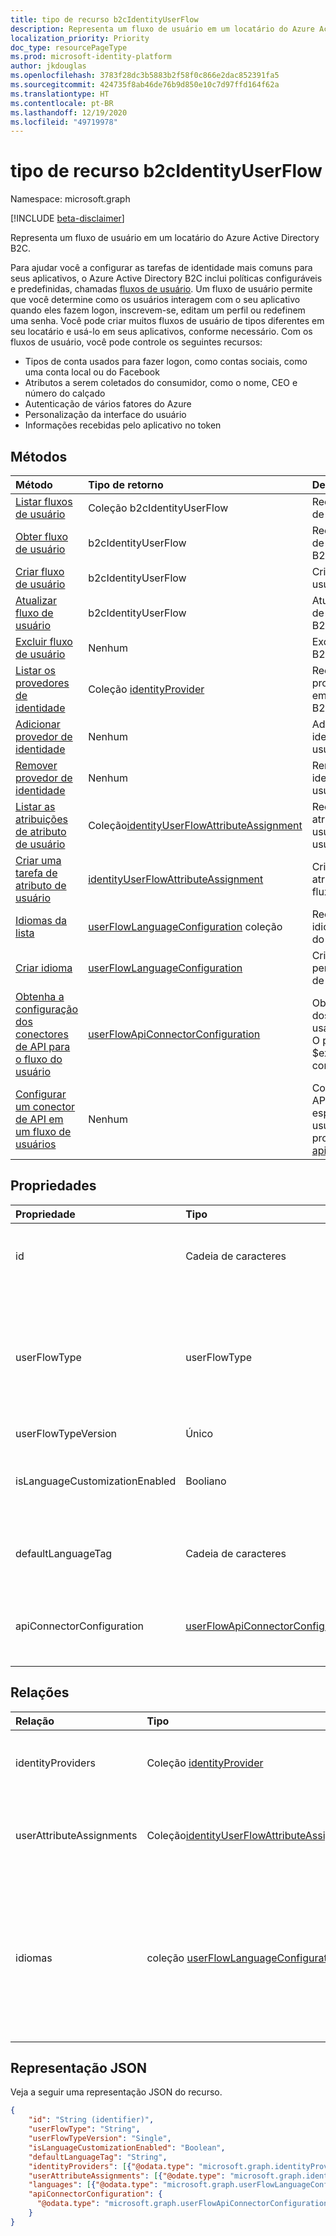 ```yaml
---
title: tipo de recurso b2cIdentityUserFlow
description: Representa um fluxo de usuário em um locatário do Azure Active Directory B2C.
localization_priority: Priority
doc_type: resourcePageType
ms.prod: microsoft-identity-platform
author: jkdouglas
ms.openlocfilehash: 3783f28dc3b5883b2f58f0c866e2dac852391fa5
ms.sourcegitcommit: 424735f8ab46de76b9d850e10c7d97ffd164f62a
ms.translationtype: HT
ms.contentlocale: pt-BR
ms.lasthandoff: 12/19/2020
ms.locfileid: "49719978"
---
```

# <a name="b2cidentityuserflow-resource-type"></a>tipo de recurso b2cIdentityUserFlow

Namespace: microsoft.graph

[!INCLUDE [beta-disclaimer](../../includes/beta-disclaimer.md)]

Representa um fluxo de usuário em um locatário do Azure Active Directory B2C.

Para ajudar você a configurar as tarefas de identidade mais comuns para seus aplicativos, o Azure Active Directory B2C inclui políticas configuráveis e predefinidas, chamadas [fluxos de usuário](/azure/active-directory-b2c/user-flow-overview). Um fluxo de usuário permite que você determine como os usuários interagem com o seu aplicativo quando eles fazem logon, inscrevem-se, editam um perfil ou redefinem uma senha. Você pode criar muitos fluxos de usuário de tipos diferentes em seu locatário e usá-lo em seus aplicativos, conforme necessário. Com os fluxos de usuário, você pode controle os seguintes recursos:

- Tipos de conta usados para fazer logon, como contas sociais, como uma conta local ou do Facebook
- Atributos a serem coletados do consumidor, como o nome, CEO e número do calçado
- Autenticação de vários fatores do Azure
- Personalização da interface do usuário
- Informações recebidas pelo aplicativo no token

## <a name="methods"></a>Métodos

| Método       | Tipo de retorno  |Descrição|
|:---------------|:--------|:----------|
|[Listar fluxos de usuário](../api/identitycontainer-list-b2cuserflows.md)|Coleção b2cIdentityUserFlow|Recupere todos os fluxos de usuário B2C.|
|[Obter fluxo de usuário](../api/b2cidentityuserflow-get.md)|b2cIdentityUserFlow|Recupere as propriedades de um fluxo de usuário B2C.|
|[Criar fluxo de usuário](../api/identitycontainer-post-b2cuserflows.md)|b2cIdentityUserFlow|Crie um novo fluxo de usuário B2C.|
|[Atualizar fluxo de usuário](../api/b2cidentityuserflow-update.md)|b2cIdentityUserFlow|Atualizar as propriedades de um fluxo de usuário B2C.|
|[Excluir fluxo de usuário](../api/b2cidentityuserflow-delete.md)|Nenhum|Exclua um fluxo de usuário B2C.|
|[Listar os provedores de identidade](../api/b2cidentityuserflow-list-identityproviders.md)|Coleção [identityProvider](../resources/identityProvider.md)|Recupere todos os provedores de identidade em um fluxo de usuário B2C.|
|[Adicionar provedor de identidade](../api/b2cidentityuserflow-post-identityproviders.md)|Nenhum|Adicione um provedor de identidade a um fluxo de usuário B2C.|
|[Remover provedor de identidade](../api/b2cidentityuserflow-delete-identityproviders.md)|Nenhum|Remova um provedor de identidade de um fluxo de usuário B2C.|
|[Listar as atribuições de atributo de usuário](../api/b2cidentityuserflow-list-userattributeassignments.md)|Coleção[identityUserFlowAttributeAssignment](../resources/identityuserflowattributeassignment.md) |Recupere todas as atribuições de atributos do usuário em um fluxo de usuário B2C.|
|[Criar uma tarefa de atributo de usuário](../api/b2cidentityuserflow-post-userattributeassignments.md)|[identityUserFlowAttributeAssignment](../resources/identityuserflowattributeassignment.md)|Crie uma atribuição de atributo de usuário em um fluxo de usuário B2C.|
|[Idiomas da lista](../api/b2cidentityuserflow-list-languages.md)|[userFlowLanguageConfiguration](../resources/userflowlanguageconfiguration.md) coleção|Recuperar todos os idiomas no fluxo de usuário do B2C.|
|[Criar idioma](../api/b2cidentityuserflow-put-languages.md)|[userFlowLanguageConfiguration](../resources/userflowlanguageconfiguration.md)|Cria um idioma personalizado em um fluxo de usuário do B2C.|
|[Obtenha a configuração dos conectores de API para o fluxo do usuário](../api/b2cidentityuserflow-get-apiConnectorConfiguration.md)|[userFlowApiConnectorConfiguration](../resources/userflowapiconnectorconfiguration.md)| Obtenha a configuração dos conectores de API usados no fluxo do usuário. O parâmetro de consulta $expand não é compatível com este método.|
|[Configurar um conector de API em um fluxo de usuários](../api/b2cidentityuserflow-put-apiConnectorConfiguration.md)|Nenhum| Configure um conector de API para etapas específicas em um fluxo de usuário, atualizando a propriedade [apiConnectorConfiguration](../resources/userflowapiconnectorconfiguration.md).|

## <a name="properties"></a>Propriedades

|Propriedade|Tipo|Descrição|
|:---------------|:--------|:----------|
|id|Cadeia de caracteres|O nome do fluxo de usuário. Esse é um valor obrigatório e imutável após sua criação. O nome será antecedido pelo valor de `B2C_1_` após a criação.|
|userFlowType|userFlowType|O [tipo de fluxo de usuário](/azure/active-directory-b2c/user-flow-versions). Os valores com suporte para **userFlowType** são:<br/><ul><li>`signUp`</li><li>`signIn`</li><li>`signUpOrSignIn`</li><li>`passwordReset`</li><li>`profileUpdate`</li><li>`resourceOwner`</li>|
|userFlowTypeVersion|Único|A versão do fluxo de usuário.|
|isLanguageCustomizationEnabled|Booliano|A propriedade que determina se a personalização de idioma é habilitada dentro do fluxo do usuário do B2C. A personalização de idioma não é habilitada por padrão para os fluxos de usuário do B2C.|
|defaultLanguageTag|Cadeia de caracteres|Indica o idioma padrão do b2cIdentityUserFlow que será usado quando nenhuma `ui_locale` marca for especificada na solicitação. Esse campo é [RFC 5646](https://tools.ietf.org/html/rfc5646) compatível.|
|apiConnectorConfiguration|[userFlowApiConnectorConfiguration](../resources/userflowapiconnectorconfiguration.md)|Configuração para habilitar um conector de API para uso como parte do fluxo do usuário. Você somente pode obter o valor deste objeto usando [Obter a userFlowApiConnectorConfiguration](../api/b2cidentityuserflow-get-apiConnectorConfiguration.md).|

## <a name="relationships"></a>Relações

| Relação       | Tipo  |Descrição|
|:---------------|:--------|:----------|
|identityProviders|Coleção [identityProvider](../resources/identityprovider.md)|Os provedores de identidade incluídos no fluxo de usuário.|
|userAttributeAssignments|Coleção[identityUserFlowAttributeAssignment](../resources/identityuserflowattributeassignment.md) |As atribuições de atributo de usuário incluídas no fluxo do usuário.|
|idiomas|coleção [userFlowLanguageConfiguration](../resources/userflowlanguageconfiguration.md)|Os idiomas com suporte para personalização dentro do fluxo do usuário. A personalização de idioma não é habilitada por padrão para os fluxos de usuário do B2C.|

## <a name="json-representation"></a>Representação JSON

Veja a seguir uma representação JSON do recurso.

<!-- {
  "blockType": "resource",
  "@odata.type": "microsoft.graph.b2cIdentityUserFlow",
  "optionalProperties": [],
  "keyProperty": "id"
} -->

```json
{
    "id": "String (identifier)",
    "userFlowType": "String",
    "userFlowTypeVersion": "Single",
    "isLanguageCustomizationEnabled": "Boolean",
    "defaultLanguageTag": "String",
    "identityProviders": [{"@odata.type": "microsoft.graph.identityProvider"}],
    "userAttributeAssignments": [{"@odate.type": "microsoft.graph.identityUserFlowAttributeAssignment"}],
    "languages": [{"@odata.type": "microsoft.graph.userFlowLanguageConfiguration"}],
    "apiConnectorConfiguration": {
      "@odata.type": "microsoft.graph.userFlowApiConnectorConfiguration"
    }
}
```
